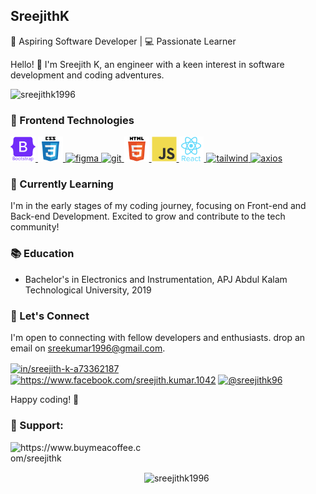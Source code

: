 <h2>SreejithK</h2>

🌱 Aspiring Software Developer | 💻 Passionate Learner

Hello! 👋 I'm Sreejith K, an engineer with a keen interest in software development and coding adventures.

<p align="left"> <img src="https://komarev.com/ghpvc/?username=sreejithk1996&label=Profile%20views&color=0e75b6&style=flat" alt="sreejithk1996" /> </p>

<h3>🔧 Frontend Technologies</h3>

<p align="left"> <a href="https://getbootstrap.com" target="_blank" rel="noreferrer"> <img src="https://raw.githubusercontent.com/devicons/devicon/master/icons/bootstrap/bootstrap-plain-wordmark.svg" alt="bootstrap" width="40" height="40" color="white"  /> </a> <a href="https://www.w3schools.com/css/" target="_blank" rel="noreferrer"> <img src="https://raw.githubusercontent.com/devicons/devicon/master/icons/css3/css3-original-wordmark.svg" alt="css3" width="40" height="40"/> </a> <a href="https://www.figma.com/" target="_blank" rel="noreferrer"> <img src="https://www.vectorlogo.zone/logos/figma/figma-icon.svg" alt="figma" width="40" height="40"/> </a> <a href="https://git-scm.com/" target="_blank" rel="noreferrer"> <img src="https://www.vectorlogo.zone/logos/git-scm/git-scm-icon.svg" alt="git" width="40" height="40"/> </a> <a href="https://www.w3.org/html/" target="_blank" rel="noreferrer"> <img src="https://raw.githubusercontent.com/devicons/devicon/master/icons/html5/html5-original-wordmark.svg" alt="html5" width="40" height="40"/> </a> <a href="https://developer.mozilla.org/en-US/docs/Web/JavaScript" target="_blank" rel="noreferrer"> <img src="https://raw.githubusercontent.com/devicons/devicon/master/icons/javascript/javascript-original.svg" alt="javascript" width="40" height="40"/> </a> <a href="https://reactjs.org/" target="_blank" rel="noreferrer"> <img src="https://raw.githubusercontent.com/devicons/devicon/master/icons/react/react-original-wordmark.svg" alt="react" width="40" height="40"/> </a> <a href="https://tailwindcss.com/" target="_blank" rel="noreferrer"> <img src="https://www.vectorlogo.zone/logos/tailwindcss/tailwindcss-icon.svg" alt="tailwind" width="40" height="40"/> </a>
</a> <a href="https://axios-http.com/" target="_blank" rel="noreferrer"> <img src="https://upload.vectorlogo.zone/logos/axios/images/e2aae3c1-f98d-450b-8406-513bb5e6d5da.svg" alt="axios" width="40" height="40"/> </a>
</p>

<h3>🌱 Currently Learning</h3>

I'm in the early stages of my coding journey, focusing on Front-end and Back-end Development. Excited to grow and contribute to the tech community!

<h3>📚 Education</h3>

- Bachelor's in Electronics and Instrumentation, APJ Abdul Kalam Technological University, 2019

<h3>🤝 Let's Connect</h3>

I'm open to connecting with fellow developers and enthusiasts. drop an email on sreekumar1996@gmail.com.
<p align="left">
<a href="https://linkedin.com/in/sreejith-k-a73362187" target="blank"><img align="center" src="https://raw.githubusercontent.com/rahuldkjain/github-profile-readme-generator/master/src/images/icons/Social/linked-in-alt.svg" alt="in/sreejith-k-a73362187" height="30" width="40" /></a>
<a href="https://www.facebook.com/sreejith.kumar.1042" target="blank"><img align="center" src="https://raw.githubusercontent.com/rahuldkjain/github-profile-readme-generator/master/src/images/icons/Social/facebook.svg" alt="https://www.facebook.com/sreejith.kumar.1042" height="30" width="40" /></a>
  <a href="https://medium.com/@sreejithk96" target="blank"><img align="center" src="https://raw.githubusercontent.com/rahuldkjain/github-profile-readme-generator/master/src/images/icons/Social/medium.svg" alt="@sreejithk96" height="30" width="40" /></a>
</p>

Happy coding! 🚀

<h3 align="left">💙 Support:</h3>
<p><a href="https://www.buymeacoffee.com/sreejithk"> <img align="left" src="https://cdn.buymeacoffee.com/buttons/v2/default-yellow.png" height="50" width="210" alt="https://www.buymeacoffee.com/sreejithk" /></a></p><br><br>



<p>&nbsp;<img align="center" src="https://github-readme-stats.vercel.app/api?username=sreejithk1996&show_icons=true&locale=en" alt="sreejithk1996" /></p>
<!---
Sreejithk1996/Sreejithk1996 is a ✨ special ✨ repository because its `README.md` (this file) appears on your GitHub profile.
You can click the Preview link to take a look at your changes.
--->
